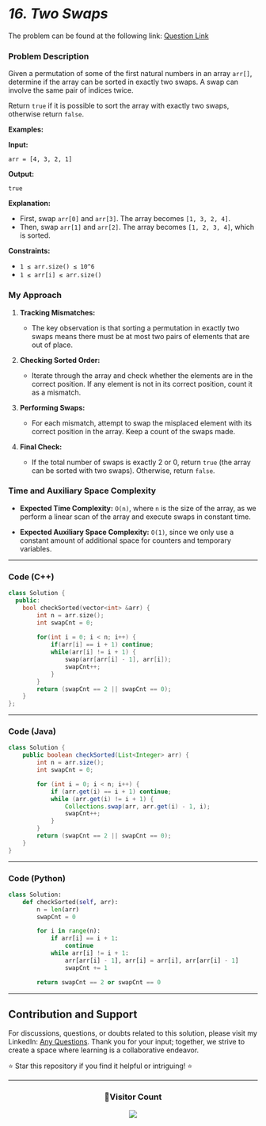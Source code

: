 # *16. Two Swaps*

The problem can be found at the following link: [Question Link](https://www.geeksforgeeks.org/problems/two-swaps--155623/1)

### **Problem Description**

Given a permutation of some of the first natural numbers in an array `arr[]`, determine if the array can be sorted in exactly two swaps. A swap can involve the same pair of indices twice.

Return `true` if it is possible to sort the array with exactly two swaps, otherwise return `false`.

**Examples:**

**Input:**

`arr = [4, 3, 2, 1]`

**Output:**

`true`

**Explanation:**

- First, swap `arr[0]` and `arr[3]`. The array becomes `[1, 3, 2, 4]`.
- Then, swap `arr[1]` and `arr[2]`. The array becomes `[1, 2, 3, 4]`, which is sorted.


**Constraints:**

- `1 ≤ arr.size() ≤ 10^6`
- `1 ≤ arr[i] ≤ arr.size()`

### **My Approach**

1. **Tracking Mismatches:**
   - The key observation is that sorting a permutation in exactly two swaps means there must be at most two pairs of elements that are out of place.
   
2. **Checking Sorted Order:**
   - Iterate through the array and check whether the elements are in the correct position. If any element is not in its correct position, count it as a mismatch.

3. **Performing Swaps:**
   - For each mismatch, attempt to swap the misplaced element with its correct position in the array. Keep a count of the swaps made.

4. **Final Check:**
   - If the total number of swaps is exactly 2 or 0, return `true` (the array can be sorted with two swaps). Otherwise, return `false`.

### **Time and Auxiliary Space Complexity**

- **Expected Time Complexity:** `O(n)`, where `n` is the size of the array, as we perform a linear scan of the array and execute swaps in constant time.
  
- **Expected Auxiliary Space Complexity:** `O(1)`, since we only use a constant amount of additional space for counters and temporary variables.

---

### **Code (C++)**

```cpp
class Solution {
  public:
    bool checkSorted(vector<int> &arr) {
        int n = arr.size();
        int swapCnt = 0;
        
        for(int i = 0; i < n; i++) {
            if(arr[i] == i + 1) continue;
            while(arr[i] != i + 1) {
                swap(arr[arr[i] - 1], arr[i]);
                swapCnt++;
            }
        }
        return (swapCnt == 2 || swapCnt == 0);
    }
};
```

---

### **Code (Java)**

```java
class Solution {
    public boolean checkSorted(List<Integer> arr) {
        int n = arr.size();
        int swapCnt = 0;

        for (int i = 0; i < n; i++) {
            if (arr.get(i) == i + 1) continue;
            while (arr.get(i) != i + 1) {
                Collections.swap(arr, arr.get(i) - 1, i);
                swapCnt++;
            }
        }
        return (swapCnt == 2 || swapCnt == 0);
    }
}
```

---

### **Code (Python)**

```python
class Solution:
    def checkSorted(self, arr):
        n = len(arr)
        swapCnt = 0

        for i in range(n):
            if arr[i] == i + 1:
                continue
            while arr[i] != i + 1:
                arr[arr[i] - 1], arr[i] = arr[i], arr[arr[i] - 1]
                swapCnt += 1

        return swapCnt == 2 or swapCnt == 0
```

---

## **Contribution and Support**

For discussions, questions, or doubts related to this solution, please visit my LinkedIn: [Any Questions](https://www.linkedin.com/in/het-patel-8b110525a/). Thank you for your input; together, we strive to create a space where learning is a collaborative endeavor.

⭐ Star this repository if you find it helpful or intriguing! ⭐

---

<div align="center">
  <h3><b>📍Visitor Count</b></h3>
</div>

<p align="center">   
  <img src="https://profile-counter.glitch.me/Hunterdii/count.svg" />  
</p>
